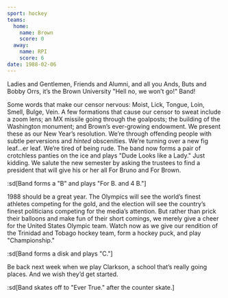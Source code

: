 ```yaml
---
sport: hockey
teams:
  home:
    name: Brown
    score: 0
  away:
    name: RPI
    score: 6
date: 1988-02-06
---
```


Ladies and Gentlemen, Friends and Alumni, and all you Ands, Buts and Bobby Orrs, it’s the Brown University "Hell no, we won’t go!" Band!

Some words that make our censor nervous: Moist, Lick, Tongue, Loin, Smell, Bulge, Vein. A few formations that cause our censor to sweat include a zoom lens; an MX missile going through the goalposts; the building of the Washington monument; and Brown’s ever-growing endowment. We present these as our New Year’s resolution. We’re through offending people with subtle perversions and _hinted_ obscenities. We’re turning over a new fig leaf...er leaf. We’re tired of being rude. The band now forms a pair of crotchless panties on the ice and plays "Dude Looks like a Lady." Just kidding. We salute the new semester by asking the trustees to find a president that will give his or her all For Bruno and For Brown.

:sd[Band forms a "B" and plays "For B. and 4 B."]

1988 should be a great year. The Olympics will see the world’s finest athletes competing for the gold, and the election will see the country’s finest politicians competing for the media’s attention. But rather than prick their balloons and make fun of their short comings, we merely give a cheer for the United States Olympic team. Watch now as we give our rendition of the Trinidad and Tobago hockey team, form a hockey puck, and play "Championship."

:sd[Band forms a disk and plays "C."]

Be back next week when we play Clarkson, a school that’s really going places. And we wish they’d get started.

:sd[Band skates off to "Ever True." after the counter skate.]
